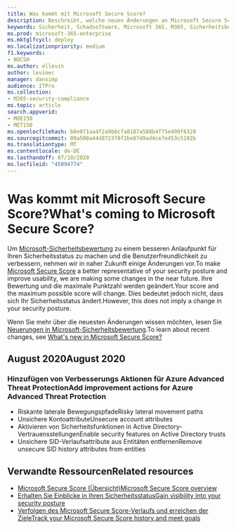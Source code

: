 ```yaml
---
title: Was kommt mit Microsoft Secure Score?
description: Beschreibt, welche neuen Änderungen an Microsoft Secure Score im Microsoft 365 Security Center vorgenommen werden.
keywords: Sicherheit, Schadsoftware, Microsoft 365, M365, Sicherheitsbewertung, Security Center, Verbesserungsmaßnahmen
ms.prod: microsoft-365-enterprise
ms.mktglfcycl: deploy
ms.localizationpriority: medium
f1.keywords:
- NOCSH
ms.author: ellevin
author: levinec
manager: dansimp
audience: ITPro
ms.collection:
- M365-security-compliance
ms.topic: article
search.appverid:
- MOE150
- MET150
ms.openlocfilehash: b8e071aa4f2a9b6cfa8187a588b4f75e499f6328
ms.sourcegitcommit: 09a500a44d8723f8f2be87d9ad4ce7e453c5192b
ms.translationtype: MT
ms.contentlocale: de-DE
ms.lasthandoff: 07/10/2020
ms.locfileid: "45094774"
---
```

# <a name="whats-coming-to-microsoft-secure-score"></a><span data-ttu-id="e8801-104">Was kommt mit Microsoft Secure Score?</span><span class="sxs-lookup"><span data-stu-id="e8801-104">What's coming to Microsoft Secure Score?</span></span>

<span data-ttu-id="e8801-105">Um [Microsoft-Sicherheitsbewertung](microsoft-secure-score.md) zu einem besseren Anlaufpunkt für Ihren Sicherheitsstatus zu machen und die Benutzerfreundlichkeit zu verbessern, nehmen wir in naher Zukunft einige Änderungen vor.</span><span class="sxs-lookup"><span data-stu-id="e8801-105">To make [Microsoft Secure Score](microsoft-secure-score.md) a better representative of your security posture and improve usability, we are making some changes in the near future.</span></span> <span data-ttu-id="e8801-106">Ihre Bewertung und die maximale Punktzahl werden geändert.</span><span class="sxs-lookup"><span data-stu-id="e8801-106">Your score and the maximum possible score will change.</span></span> <span data-ttu-id="e8801-107">Dies bedeutet jedoch nicht, dass sich Ihr Sicherheitsstatus ändert.</span><span class="sxs-lookup"><span data-stu-id="e8801-107">However, this does not imply a change in your security posture.</span></span>

<span data-ttu-id="e8801-108">Wenn Sie mehr über die neuesten Änderungen wissen möchten, lesen Sie [Neuerungen in Microsoft-Sicherheitsbewertung](microsoft-secure-score.md#whats-new).</span><span class="sxs-lookup"><span data-stu-id="e8801-108">To learn about recent changes, see [What's new in Microsoft Secure Score?](microsoft-secure-score.md#whats-new)</span></span>

## <a name="august-2020"></a><span data-ttu-id="e8801-109">August 2020</span><span class="sxs-lookup"><span data-stu-id="e8801-109">August 2020</span></span>

### <a name="add-improvement-actions-for-azure-advanced-threat-protection"></a><span data-ttu-id="e8801-110">Hinzufügen von Verbesserungs Aktionen für Azure Advanced Threat Protection</span><span class="sxs-lookup"><span data-stu-id="e8801-110">Add improvement actions for Azure Advanced Threat Protection</span></span>

- <span data-ttu-id="e8801-111">Riskante laterale Bewegungspfade</span><span class="sxs-lookup"><span data-stu-id="e8801-111">Risky lateral movement paths</span></span>
- <span data-ttu-id="e8801-112">Unsichere Kontoattribute</span><span class="sxs-lookup"><span data-stu-id="e8801-112">Unsecure account attributes</span></span>
- <span data-ttu-id="e8801-113">Aktivieren von Sicherheitsfunktionen in Active Directory-Vertrauensstellungen</span><span class="sxs-lookup"><span data-stu-id="e8801-113">Enable security features on Active Directory trusts</span></span>
- <span data-ttu-id="e8801-114">Unsichere SID-Verlaufsattribute aus Entitäten entfernen</span><span class="sxs-lookup"><span data-stu-id="e8801-114">Remove unsecure SID history attributes from entities</span></span>

## <a name="related-resources"></a><span data-ttu-id="e8801-115">Verwandte Ressourcen</span><span class="sxs-lookup"><span data-stu-id="e8801-115">Related resources</span></span>

- [<span data-ttu-id="e8801-116">Microsoft Secure Score (Übersicht)</span><span class="sxs-lookup"><span data-stu-id="e8801-116">Microsoft Secure Score overview</span></span>](microsoft-secure-score.md)
- [<span data-ttu-id="e8801-117">Erhalten Sie Einblicke in Ihren Sicherheitsstatus</span><span class="sxs-lookup"><span data-stu-id="e8801-117">Gain visibility into your security posture</span></span>](microsoft-secure-score-improvement-actions.md)
- [<span data-ttu-id="e8801-118">Verfolgen des Microsoft Secure Score-Verlaufs und erreichen der Ziele</span><span class="sxs-lookup"><span data-stu-id="e8801-118">Track your Microsoft Secure Score history and meet goals</span></span>](microsoft-secure-score-history-metrics-trends.md)
